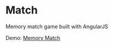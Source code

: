 Match
=====

Memory match game built with AngularJS

Demo: <a href='http://bittopia.ca/dev/Match'>Memory Match</a>
